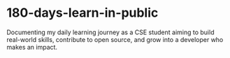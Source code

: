 # 180-days-learn-in-public
Documenting my daily learning journey as a CSE student aiming to build real-world skills, contribute to open source, and grow into a developer who makes an impact.
